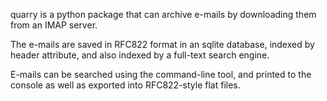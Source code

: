 quarry is a python package that can archive e-mails by downloading them from an IMAP server.

The e-mails are saved in RFC822 format in an sqlite database, indexed by header attribute, and also indexed by a full-text search engine.

E-mails can be searched using the command-line tool, and printed to the console as well as exported into RFC822-style flat files.